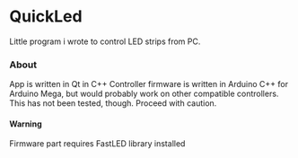 # QuickLed
Little program i wrote to control LED strips from PC.

### About
App is written in Qt in C++
Controller firmware is written in Arduino C++ for Arduino Mega, but would probably work on other compatible controllers. This has not been tested, though.
Proceed with caution.

#### Warning
Firmware part requires FastLED library installed
